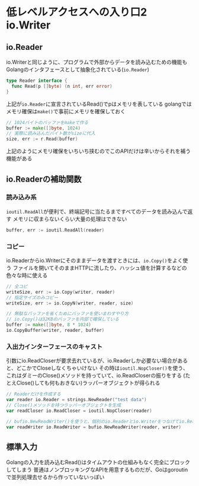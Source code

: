 # 低レベルアクセスへの入り口2 io.Writer

## io.Reader

io.Writerと同じように、プログラムで外部からデータを読み込むための機能もGolangのインタフェースとして抽象化されている(`io.Reader`)

```go
type Reader interface {
  func Read(p []byte) (n int, err error)
}
```

上記が`io.Reader`に宣言されているRead()でpはメモリを表している
golangではメモリ確保は`make()`で事前にメモリを確保しておく

```go
// 1024バイトのバッファをmakeで作る
buffer := make([]byte, 1024)
// 実際に読み込んだバイト数がsizeに代入
size, err := r.Read(buffer)
```

上記のようにメモリ確保をいちいち挟むのでこのAPIだけは辛いからそれを補う機能がある


## io.Readerの補助関数
### 読み込み系
`ioutil.ReadAll`が便利で、終端記号に当たるまですべてのデータを読み込んで返す
メモリに収まらないくらい大量の処理はできない

```go
buffer, err := ioutil.ReadAll(reader)
```

### コピー
io.Readerからio.Writerにそのままデータを渡すときには、`io.Copy()`をよく使う
ファイルを開いてそのままHTTPに流したり、ハッシュ値を計算するなどの色々な時に使える

```go
// 全コピ
writeSize, err := io.Copy(writer, reader)
// 指定サイズのみコピー
writeSize, err := io.CopyN(writer, reader, size)

// 無駄なバッファを省くためにバッファを使いまわすやり方
// io.Copy()は32KBのバッファを内部で確保している
buffer := make([]byte, 8 * 1024)
io.CopyBuffer(writer, reader, buffer)
```

### 入出力インターフェースのキャスト
引数にio.ReadCloserが要求去れているが、io.Readerしか必要ない場合があると、どこかでCloseしなくちゃいけない
その時は`ioutil.NopCloser()`を使う、これはダミーのClose()メソッドを持っていて、io.ReadCloserの振りをする
(たとえClose()しても何もおきない)ラッパーオブジェクトが得られる

```go
// Readerだけを作成する
var reader io.Reader = strings.NewReader("test data")
// Close()メソッドを持つラッパーオブジェクトを生成
var readCloser io.ReadCloser = ioutil.NopCloser(reader)

// bufio.NewReadWriter()を使うと、個別のio.Readerとio.Writerをつなげてio.ReadWrite型のオブジェクトを生成できて便利
var readWriter io.ReadWriter = bufio.NewReadWriter(reader, writer)
```

## 標準入力
Golangの入力を読み込むRead()はタイムアウトの仕組みもなく完全にブロックしてしまう
普通はノンブロッキングなAPIを用意するものだが、Goはgoroutinで並列処理去せるから作っていないっぽい